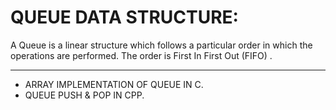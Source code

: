 <h1>QUEUE DATA STRUCTURE:</h1>
<p>A Queue is a linear structure which follows a particular order in which the operations are performed. The order is First In First Out (FIFO) .</p>
<hr>
<ul>
  <li>ARRAY IMPLEMENTATION OF QUEUE IN C.</li>
  <li>QUEUE PUSH & POP IN CPP. </li>
</ul>
